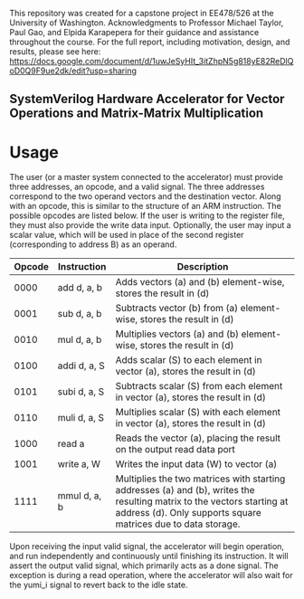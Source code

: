 This repository was created for a capstone project in EE478/526 at the University of Washington. 
Acknowledgments to Professor Michael Taylor, Paul Gao, and Elpida Karapepera for their guidance and assistance throughout the course.
For the full report, including motivation, design, and results, please see here: https://docs.google.com/document/d/1uwJeSyHIt_3itZhpN5g818yE82ReDlQoD0Q9F9ue2dk/edit?usp=sharing

## SystemVerilog Hardware Accelerator for Vector Operations and Matrix-Matrix Multiplication
# Usage
The user (or a master system connected to the accelerator) must provide three addresses, an opcode, and a valid signal. 
The three addresses correspond to the two operand vectors and the destination vector. Along with an opcode, this is similar to the structure of an ARM instruction.
The possible opcodes are listed below. If the user is writing to the register file, they must also provide the write data input. 
Optionally, the user may input a scalar value, which will be used in place of the second register (corresponding to address B) as an operand.

| Opcode | Instruction | Description |
| -- | -- | -- |
| 0000 | add d, a, b | Adds vectors (a) and (b) element-wise, stores the result in (d) |
| 0001 | sub d, a, b | Subtracts vector (b) from (a) element-wise, stores the result in (d) |
| 0010 | mul d, a, b | Multiplies vectors (a) and (b) element-wise, stores the result in (d) |
| 0100 | addi d, a, S | Adds scalar (S) to each element in vector (a), stores the result in (d) |
| 0101 | subi d, a, S | Subtracts scalar (S) from each element in vector (a), stores the result in (d) |
| 0110 | muli d, a, S | Multiplies scalar (S) with each element in vector (a), stores the result in (d) |
| 1000 | read a | Reads the vector (a), placing the result on the output read data port |
| 1001 | write a, W | Writes the input data (W) to vector (a) |
| 1111 | mmul d, a, b | Multiplies the two matrices with starting addresses (a) and (b), writes the resulting matrix to the vectors starting at address (d). Only supports square matrices due to data storage. |

Upon receiving the input valid signal, the accelerator will begin operation, and run independently and continuously until finishing its instruction. 
It will assert the output valid signal, which primarily acts as a done signal. 
The exception is during a read operation, where the accelerator will also wait for the yumi_i signal to revert back to the idle state.
